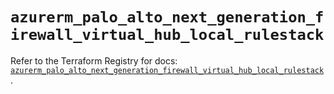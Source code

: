 # `azurerm_palo_alto_next_generation_firewall_virtual_hub_local_rulestack`

Refer to the Terraform Registry for docs: [`azurerm_palo_alto_next_generation_firewall_virtual_hub_local_rulestack`](https://registry.terraform.io/providers/hashicorp/azurerm/4.39.0/docs/resources/palo_alto_next_generation_firewall_virtual_hub_local_rulestack).
